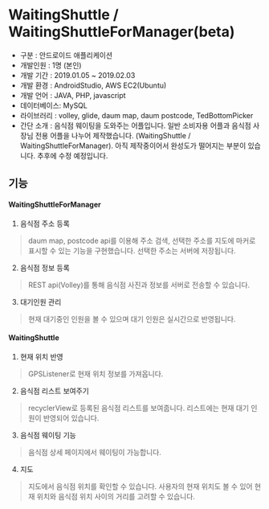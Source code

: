 WaitingShuttle / WaitingShuttleForManager(beta)
=============
- 구분 : 안드로이드 애플리케이션
- 개발인원 : 1명 (본인)
- 개발 기간 : 2019.01.05 ~ 2019.02.03
- 개발 환경 : AndroidStudio, AWS EC2(Ubuntu)
- 개발 언어 : JAVA, PHP, javascript
- 데이터베이스: MySQL
- 라이브러리 : volley, glide, daum map, daum postcode, TedBottomPicker
- 간단 소개 : 음식점 웨이팅을 도와주는 어플입니다. 일반 소비자용 어플과 음식점 사장님 전용 어플을 나누어 제작했습니다. (WaitingShuttle / WaitingShuttleForManager). 아직 제작중이어서 완성도가 떨어지는 부분이 있습니다. 추후에 수정 예정입니다.


## 기능
#### WaitingShuttleForManager
  1. 음식점 주소 등록
  > daum map, postcode api를 이용해 주소 검색, 선택한 주소를 지도에 마커로 표시할 수 있는 기능을 구현했습니다.
  선택한 주소는 서버에 저장됩니다.
  2. 음식점 정보 등록
  >REST api(Volley)를 통해 음식점 사진과 정보를 서버로 전송할 수 있습니다.
  3. 대기인원 관리
  >현재 대기중인 인원을 볼 수 있으며 대기 인원은 실시간으로 반영됩니다.

#### WaitingShuttle
  1. 현재 위치 반영
  >GPSListener로 현재 위치 정보를 가져옵니다.
  2. 음식점 리스트 보여주기
  >recyclerView로 등록된 음식점 리스트를 보여줍니다. 리스트에는 현재 대기 인원이 반영되어 있습니다.
  3. 음식점 웨이팅 기능
  >음식점 상세 페이지에서 웨이팅이 가능합니다.
  4. 지도 
  >지도에서 음식점 위치를 확인할 수 있습니다. 사용자의 현재 위치도 볼 수 있어 현재 위치와 음식점 위치 사이의 거리를 고려할 수 있습니다.
  
